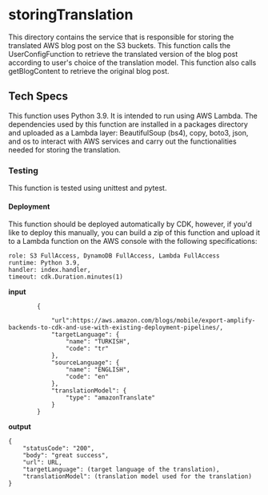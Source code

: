 # storingTranslation
This directory contains the service that is responsible for storing the translated AWS blog post on the S3 buckets. This function calls the UserConfigFunction to retrieve the translated version of the blog post according to user's choice of the translation model. This function also calls getBlogContent to retrieve the original blog post. 

## Tech Specs
This function uses Python 3.9. It is intended to run using AWS Lambda. The dependencies used by this function are installed in a packages directory and uploaded as a Lambda layer: BeautifulSoup (bs4), copy, boto3, json, and os to interact with AWS services and carry out the functionalities needed for storing the translation. 


### Testing
This function is tested using unittest and pytest. 

#### Deployment

This function should be deployed automatically by CDK, however, if you'd like to deploy this manually, you can build a zip of this function and upload it to a Lambda function on the AWS console with the following specifications:

```     
role: S3 FullAccess, DynamoDB FullAccess, Lambda FullAccess
runtime: Python 3.9,
handler: index.handler,
timeout: cdk.Duration.minutes(1)
```

**input**

```
        {

            "url":https://aws.amazon.com/blogs/mobile/export-amplify-backends-to-cdk-and-use-with-existing-deployment-pipelines/,
            "targetLanguage": {
                "name": "TURKISH",
                "code": "tr"
            },
            "sourceLanguage": {
                "name": "ENGLISH",
                "code": "en"
            },
            "translationModel": {
                "type": "amazonTranslate"
            }
        }

```

**output**

```
{
    "statusCode": "200",
    "body": "great success",
    "url": URL,
    "targetLanguage": (target language of the translation),
    "translationModel": (translation model used for the translation)
}
```